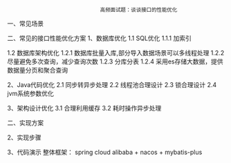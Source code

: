                                   高频面试题：谈谈接口的性能优化
一、常见场景

二、常见的接口性能优化方案
1、数据库优化
1.1   SQL优化
1.1.1 加索引

1.2 数据库架构优化
1.2.1 数据库批量入库,部分导入数据场景可以多线程处理
1.2.2 尽量避免多次查询，减少查询次数
1.2.3 分库分表
1.2.4 采用es存储大数据，提供数据量分页和聚合查询


2、Java代码优化
2.1 同步转异步处理
2.2 线程池合理设计
2.3 锁合理设计
2.4 jvm系统参数优化


3、架构设计优化
3.1 合理利用缓存
3.2 耗时操作异步处理



二、实现方案

 
2、实现步骤


3、代码演示
整体框架：
spring cloud alibaba + nacos +  mybatis-plus



